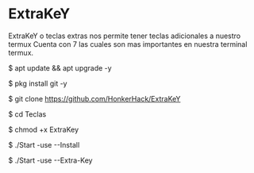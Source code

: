 # ExtraKeY
ExtraKeY o teclas extras nos permite tener teclas adicionales a nuestro termux  Cuenta con 7 las cuales son mas importantes en nuestra terminal termux. 

 $ apt update &amp;&amp; apt upgrade -y

 $ pkg install git -y

 $ git clone https://github.com/HonkerHack/ExtraKeY

 $ cd Teclas 

 $ chmod +x ExtraKey

 $ ./Start -use --Install

 $ ./Start -use --Extra-Key
